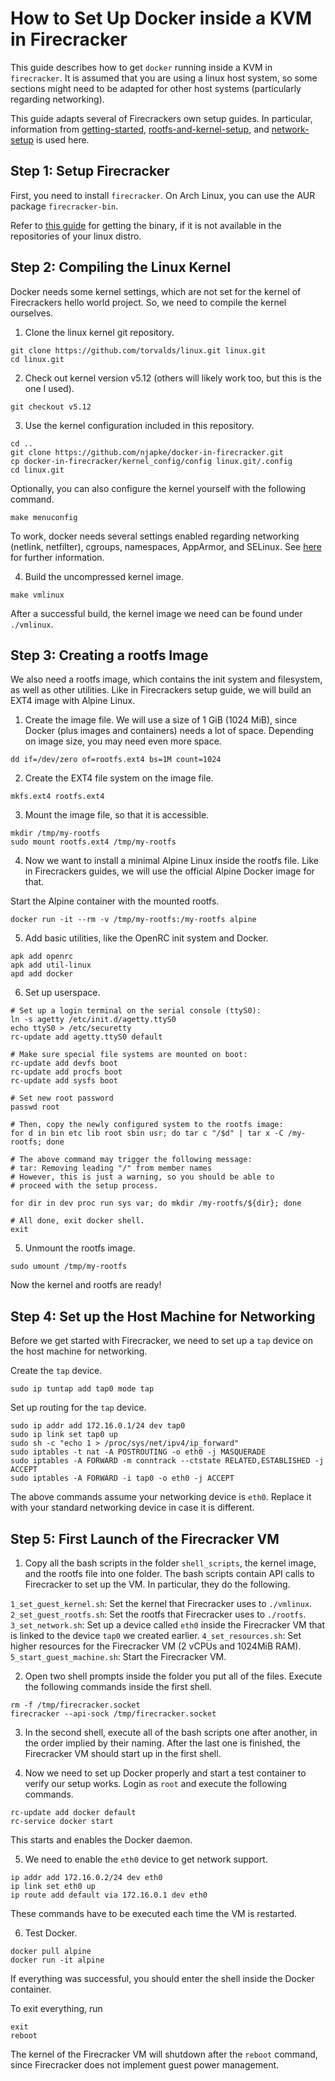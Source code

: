 # How to Set Up Docker inside a KVM in Firecracker

This guide describes how to get `docker` running inside a KVM in `firecracker`. It is assumed that you are using a linux host system, so some sections might need to be adapted for other host systems (particularly regarding networking).

This guide adapts several of Firecrackers own setup guides. In particular, information from [getting-started](https://github.com/firecracker-microvm/firecracker/blob/main/docs/getting-started.md), [rootfs-and-kernel-setup](https://github.com/firecracker-microvm/firecracker/blob/main/docs/rootfs-and-kernel-setup.md), and [network-setup](https://github.com/firecracker-microvm/firecracker/blob/main/docs/network-setup.md#in-the-guest) is used here.

## Step 1: Setup Firecracker

First, you need to install `firecracker`. On Arch Linux, you can use the AUR package `firecracker-bin`.

Refer to [this guide](https://github.com/firecracker-microvm/firecracker/blob/main/docs/getting-started.md) for getting the binary, if it is not available in the repositories of your linux distro.

## Step 2: Compiling the Linux Kernel

Docker needs some kernel settings, which are not set for the kernel of Firecrackers hello world project. So, we need to compile the kernel ourselves.

1. Clone the linux kernel git repository.

```
git clone https://github.com/torvalds/linux.git linux.git
cd linux.git
```

2. Check out kernel version v5.12 (others will likely work too, but this is the one I used).

```
git checkout v5.12
```

3. Use the kernel configuration included in this repository.

```
cd ..
git clone https://github.com/njapke/docker-in-firecracker.git
cp docker-in-firecracker/kernel_config/config linux.git/.config
cd linux.git
```
Optionally, you can also configure the kernel yourself with the following command.
```
make menuconfig
```
To work, docker needs several settings enabled regarding networking (netlink, netfilter), cgroups, namespaces, AppArmor, and SELinux. See [here](https://examples.javacodegeeks.com/devops/docker/docker-kernel-requirements/) for further information.

4. Build the uncompressed kernel image.
```
make vmlinux
```
After a successful build, the kernel image we need can be found under `./vmlinux`.

## Step 3: Creating a rootfs Image

We also need a rootfs image, which contains the init system and filesystem, as well as other utilities. Like in Firecrackers setup guide, we will build an EXT4 image with Alpine Linux.

1. Create the image file. We will use a size of 1 GiB (1024 MiB), since Docker (plus images and containers) needs a lot of space. Depending on image size, you may need even more space.

```
dd if=/dev/zero of=rootfs.ext4 bs=1M count=1024
```

2. Create the EXT4 file system on the image file.

```
mkfs.ext4 rootfs.ext4
```

3. Mount the image file, so that it is accessible.

```
mkdir /tmp/my-rootfs
sudo mount rootfs.ext4 /tmp/my-rootfs
```

4. Now we want to install a minimal Alpine Linux inside the rootfs file. Like in Firecrackers guides, we will use the official Alpine Docker image for that.

Start the Alpine container with the mounted rootfs.

```
docker run -it --rm -v /tmp/my-rootfs:/my-rootfs alpine
```

5. Add basic utilities, like the OpenRC init system and Docker.

```
apk add openrc
apk add util-linux
apd add docker
```

6. Set up userspace.
```
# Set up a login terminal on the serial console (ttyS0):
ln -s agetty /etc/init.d/agetty.ttyS0
echo ttyS0 > /etc/securetty
rc-update add agetty.ttyS0 default

# Make sure special file systems are mounted on boot:
rc-update add devfs boot
rc-update add procfs boot
rc-update add sysfs boot

# Set new root password
passwd root

# Then, copy the newly configured system to the rootfs image:
for d in bin etc lib root sbin usr; do tar c "/$d" | tar x -C /my-rootfs; done

# The above command may trigger the following message:
# tar: Removing leading "/" from member names
# However, this is just a warning, so you should be able to
# proceed with the setup process.

for dir in dev proc run sys var; do mkdir /my-rootfs/${dir}; done

# All done, exit docker shell.
exit
```

5. Unmount the rootfs image.

```
sudo umount /tmp/my-rootfs
```

Now the kernel and rootfs are ready!

## Step 4: Set up the Host Machine for Networking

Before we get started with Firecracker, we need to set up a `tap` device on the host machine for networking.

Create the `tap` device.
```
sudo ip tuntap add tap0 mode tap
```
Set up routing for the `tap` device.
```
sudo ip addr add 172.16.0.1/24 dev tap0
sudo ip link set tap0 up
sudo sh -c "echo 1 > /proc/sys/net/ipv4/ip_forward"
sudo iptables -t nat -A POSTROUTING -o eth0 -j MASQUERADE
sudo iptables -A FORWARD -m conntrack --ctstate RELATED,ESTABLISHED -j ACCEPT
sudo iptables -A FORWARD -i tap0 -o eth0 -j ACCEPT
```
The above commands assume your networking device is `eth0`. Replace it with your standard networking device in case it is different.

## Step 5: First Launch of the Firecracker VM

1. Copy all the bash scripts in the folder `shell_scripts`, the kernel image, and the rootfs file into one folder. The bash scripts contain API calls to Firecracker to set up the VM. In particular, they do the following.

`1_set_guest_kernel.sh`: Set the kernel that Firecracker uses to `./vmlinux`.
`2_set_guest_rootfs.sh`: Set the rootfs that Firecracker uses to `./rootfs`.
`3_set_network.sh`: Set up a device called `eth0` inside the Firecracker VM that is linked to the device `tap0` we created earlier.
`4_set_resources.sh`: Set higher resources for the Firecracker VM (2 vCPUs and 1024MiB RAM).
`5_start_guest_machine.sh`: Start the Firecracker VM.

2. Open two shell prompts inside the folder you put all of the files. Execute the following commands inside the first shell.
```
rm -f /tmp/firecracker.socket
firecracker --api-sock /tmp/firecracker.socket
```

3. In the second shell, execute all of the bash scripts one after another, in the order implied by their naming. After the last one is finished, the Firecracker VM should start up in the first shell.

4. Now we need to set up Docker properly and start a test container to verify our setup works. Login as `root` and execute the following commands.
```
rc-update add docker default
rc-service docker start
```
This starts and enables the Docker daemon.

5. We need to enable the `eth0` device to get network support.
```
ip addr add 172.16.0.2/24 dev eth0
ip link set eth0 up
ip route add default via 172.16.0.1 dev eth0
```
These commands have to be executed each time the VM is restarted.

6. Test Docker.
```
docker pull alpine
docker run -it alpine
```
If everything was successful, you should enter the shell inside the Docker container.

To exit everything, run
```
exit
reboot
```
The kernel of the Firecracker VM will shutdown after the `reboot` command, since Firecracker does not implement guest power management.
